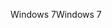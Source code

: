 <span data-ttu-id="1afdf-101">Windows 7</span><span class="sxs-lookup"><span data-stu-id="1afdf-101">Windows 7</span></span>